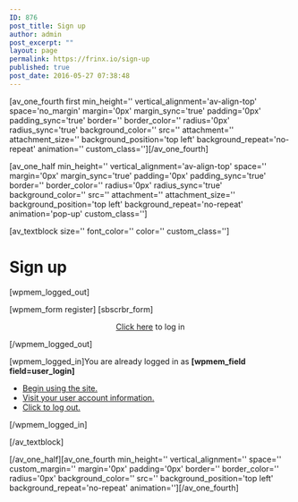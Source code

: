 ```yaml
---
ID: 876
post_title: Sign up
author: admin
post_excerpt: ""
layout: page
permalink: https://frinx.io/sign-up
published: true
post_date: 2016-05-27 07:38:48
---
```

[av_one_fourth first min_height='' vertical_alignment='av-align-top' space='no_margin' margin='0px' margin_sync='true' padding='0px' padding_sync='true' border='' border_color='' radius='0px' radius_sync='true' background_color='' src='' attachment='' attachment_size='' background_position='top left' background_repeat='no-repeat' animation='' custom_class=''][/av_one_fourth]

[av_one_half min_height='' vertical_alignment='av-align-top' space='' margin='0px' margin_sync='true' padding='0px' padding_sync='true' border='' border_color='' radius='0px' radius_sync='true' background_color='' src='' attachment='' attachment_size='' background_position='top left' background_repeat='no-repeat' animation='pop-up' custom_class='']

[av_textblock size='' font_color='' color='' custom_class='']

# Sign up

[wpmem_logged_out]

[wpmem_form register] [sbscrbr_form]

<p style="text-align: center;">
  <a href="https://frinx.io/log-in">Click here</a> to log in
</p>

[/wpmem_logged_out]

[wpmem_logged_in]You are already logged in as **[wpmem_field field=user_login]**

*   [Begin using the site.][1]
*   [Visit your user account information.][2]
*   [Click to log out.][3]

[/wpmem_logged_in]

[/av_textblock]

[/av_one_half][av_one_fourth min_height='' vertical_alignment='' space='' custom_margin='' margin='0px' padding='0px' border='' border_color='' radius='0px' background_color='' src='' background_position='top left' background_repeat='no-repeat' animation=''][/av_one_fourth]

 [1]: https://frinx.io
 [2]: https://frinx.io/user-account
 [3]: /sign-up?a=logout